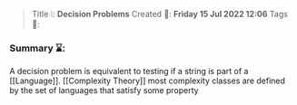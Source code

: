 > Title ❕: **Decision Problems**
> Created 📅: **Friday 15 Jul 2022 12:06**
  Tags 📎:

### Summary ⌛:
A decision problem is equivalent to testing if a string is part of a [[Language]]. [[Complexity Theory]] most complexity classes are defined by the set of languages that satisfy some property